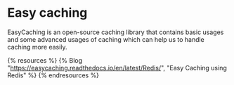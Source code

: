 # Easy caching

EasyCaching is an open-source caching library that contains basic usages and some advanced usages of caching which can help us to handle caching more easily.

{% resources %}
  {% Blog "https://easycaching.readthedocs.io/en/latest/Redis/", "Easy Caching using Redis" %}
{% endresources %}
